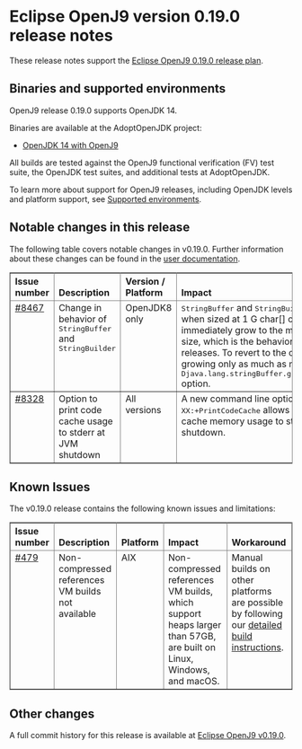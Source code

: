 <!--
* Copyright (c) 2020, 2021 IBM Corp. and others
*
* This program and the accompanying materials are made
* available under the terms of the Eclipse Public License 2.0
* which accompanies this distribution and is available at
* https://www.eclipse.org/legal/epl-2.0/ or the Apache
* License, Version 2.0 which accompanies this distribution and
* is available at https://www.apache.org/licenses/LICENSE-2.0.
*
* This Source Code may also be made available under the
* following Secondary Licenses when the conditions for such
* availability set forth in the Eclipse Public License, v. 2.0
* are satisfied: GNU General Public License, version 2 with
* the GNU Classpath Exception [1] and GNU General Public
* License, version 2 with the OpenJDK Assembly Exception [2].
*
* [1] https://www.gnu.org/software/classpath/license.html
* [2] https://openjdk.org/legal/assembly-exception.html
*
* SPDX-License-Identifier: EPL-2.0 OR Apache-2.0 OR GPL-2.0 WITH
* Classpath-exception-2.0 OR LicenseRef-GPL-2.0 WITH Assembly-exception
-->

# Eclipse OpenJ9 version 0.19.0 release notes

These release notes support the [Eclipse OpenJ9 0.19.0 release plan](https://projects.eclipse.org/projects/technology.openj9/releases/0.19.0/plan).

## Binaries and supported environments

OpenJ9 release 0.19.0 supports OpenJDK 14.

Binaries are available at the AdoptOpenJDK project:

- [OpenJDK 14 with OpenJ9](https://adoptopenjdk.net/archive.html?variant=openjdk14&jvmVariant=openj9)

All builds are tested against the OpenJ9 functional verification (FV) test suite, the OpenJDK test suites, and additional tests at AdoptOpenJDK.

To learn more about support for OpenJ9 releases, including OpenJDK levels and platform support, see [Supported environments](https://eclipse.org/openj9/docs/openj9_support/index.html).


## Notable changes in this release

The following table covers notable changes in v0.19.0. Further information about these changes can be found in the [user documentation](https://www.eclipse.org/openj9/docs/version0.19/).

<table cellpadding="4" cellspacing="0" summary="" width="100%" rules="all" frame="border" border="1"><thead align="left">
<tr valign="bottom">
<th valign="bottom">Issue number</th>
<th valign="bottom">Description</th>
<th valign="bottom">Version / Platform</th>
<th valign="bottom">Impact</th>
</tr>
</thead>
<tbody>

<tr><td valign="top"><a href="https://github.com/eclipse-openj9/openj9/pull/8467">#8467</a></td>
<td valign="top">Change in behavior of <tt>StringBuffer</tt> and <tt>StringBuilder</tt></td>
<td valign="top">OpenJDK8 only</td>
<td valign="top"><tt>StringBuffer</tt> and <tt>StringBuilder</tt> grow differently when sized at 1 G char[] or larger. They immediately grow to the maximum possible size, which is the behavior in Java 11 and later releases. To revert to the older behavior of growing only as much as necessary, use the <tt>-Djava.lang.stringBuffer.growAggressively=false</tt> option.</td>
</tr>

<tr><td valign="top"><a href="https://github.com/eclipse-openj9/openj9/pull/8328">#8328</a></td>
<td valign="top">Option to print code cache usage to stderr at JVM shutdown</tt></td>
<td valign="top">All versions</td>
<td valign="top">A new command line option <tt>-XX:+PrintCodeCache</tt> allows you to print the code cache memory usage to stderr at JVM shutdown.</td>
</tr>

</table>


## Known Issues

The v0.19.0 release contains the following known issues and limitations:

<table cellpadding="4" cellspacing="0" summary="" width="100%" rules="all" frame="border" border="1">
<thead align="left">
<tr valign="bottom">
<th valign="bottom">Issue number</th>
<th valign="bottom">Description</th>
<th valign="bottom">Platform</th>
<th valign="bottom">Impact</th>
<th valign="bottom">Workaround</th>
</tr>
</thead>
<tbody>

<tr><td valign="top"><a href="https://github.com/eclipse-openj9/openj9/issues/479">#479</a></td>
<td valign="top">Non-compressed references VM builds not available</td>
<td valign="top">AIX</td>
<td valign="top">Non-compressed references VM builds, which support heaps larger than 57GB, are built on Linux, Windows, and macOS. </td>
<td valign="top">Manual builds on other platforms are possible by following our <a href="https://github.com/eclipse-openj9/openj9/blob/master/buildenv/Build_Instructions_V8.md">detailed build instructions</a>.</td>
</tr>

</tbody>
</table>


## Other changes

A full commit history for this release is available at [Eclipse OpenJ9 v0.19.0](https://github.com/eclipse-openj9/openj9/releases/tag/openj9-0.19.0).
